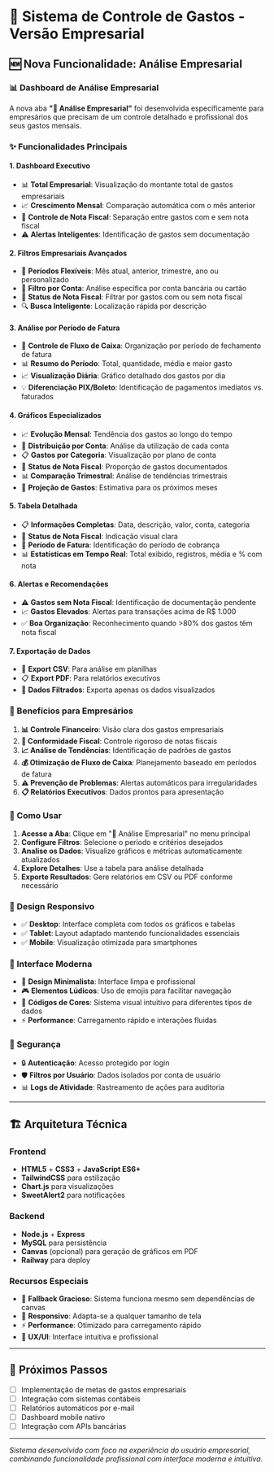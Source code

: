 # 💼 Sistema de Controle de Gastos - Versão Empresarial

## 🆕 Nova Funcionalidade: Análise Empresarial

### 📊 Dashboard de Análise Empresarial

A nova aba **"💼 Análise Empresarial"** foi desenvolvida especificamente para empresários que precisam de um controle detalhado e profissional dos seus gastos mensais.

### ✨ Funcionalidades Principais

#### 1. **Dashboard Executivo**
- 📊 **Total Empresarial**: Visualização do montante total de gastos empresariais
- 📈 **Crescimento Mensal**: Comparação automática com o mês anterior
- 🧾 **Controle de Nota Fiscal**: Separação entre gastos com e sem nota fiscal
- ⚠️ **Alertas Inteligentes**: Identificação de gastos sem documentação

#### 2. **Filtros Empresariais Avançados**
- 📅 **Períodos Flexíveis**: Mês atual, anterior, trimestre, ano ou personalizado
- 🏦 **Filtro por Conta**: Análise específica por conta bancária ou cartão
- 🧾 **Status de Nota Fiscal**: Filtrar por gastos com ou sem nota fiscal
- 🔍 **Busca Inteligente**: Localização rápida por descrição

#### 3. **Análise por Período de Fatura**
- 📅 **Controle de Fluxo de Caixa**: Organização por período de fechamento de fatura
- 📊 **Resumo do Período**: Total, quantidade, média e maior gasto
- 📈 **Visualização Diária**: Gráfico detalhado dos gastos por dia
- 💡 **Diferenciação PIX/Boleto**: Identificação de pagamentos imediatos vs. faturados

#### 4. **Gráficos Especializados**
- 📈 **Evolução Mensal**: Tendência dos gastos ao longo do tempo
- 🏦 **Distribuição por Conta**: Análise da utilização de cada conta
- 📋 **Gastos por Categoria**: Visualização por plano de conta
- 🧾 **Status de Nota Fiscal**: Proporção de gastos documentados
- 📊 **Comparação Trimestral**: Análise de tendências trimestrais
- 🎯 **Projeção de Gastos**: Estimativa para os próximos meses

#### 5. **Tabela Detalhada**
- 📋 **Informações Completas**: Data, descrição, valor, conta, categoria
- 🧾 **Status de Nota Fiscal**: Indicação visual clara
- 📅 **Período de Fatura**: Identificação do período de cobrança
- 📊 **Estatísticas em Tempo Real**: Total exibido, registros, média e % com nota

#### 6. **Alertas e Recomendações**
- ⚠️ **Gastos sem Nota Fiscal**: Identificação de documentação pendente
- 📈 **Gastos Elevados**: Alertas para transações acima de R$ 1.000
- ✅ **Boa Organização**: Reconhecimento quando >80% dos gastos têm nota fiscal

#### 7. **Exportação de Dados**
- 📄 **Export CSV**: Para análise em planilhas
- 📋 **Export PDF**: Para relatórios executivos
- 🔄 **Dados Filtrados**: Exporta apenas os dados visualizados

### 🎯 Benefícios para Empresários

1. **📊 Controle Financeiro**: Visão clara dos gastos empresariais
2. **🧾 Conformidade Fiscal**: Controle rigoroso de notas fiscais
3. **📈 Análise de Tendências**: Identificação de padrões de gastos
4. **💰 Otimização de Fluxo de Caixa**: Planejamento baseado em períodos de fatura
5. **⚠️ Prevenção de Problemas**: Alertas automáticos para irregularidades
6. **📋 Relatórios Executivos**: Dados prontos para apresentação

### 🔧 Como Usar

1. **Acesse a Aba**: Clique em "💼 Análise Empresarial" no menu principal
2. **Configure Filtros**: Selecione o período e critérios desejados
3. **Analise os Dados**: Visualize gráficos e métricas automaticamente atualizados
4. **Explore Detalhes**: Use a tabela para análise detalhada
5. **Exporte Resultados**: Gere relatórios em CSV ou PDF conforme necessário

### 📱 Design Responsivo

- ✅ **Desktop**: Interface completa com todos os gráficos e tabelas
- ✅ **Tablet**: Layout adaptado mantendo funcionalidades essenciais
- ✅ **Mobile**: Visualização otimizada para smartphones

### 🎨 Interface Moderna

- 🎯 **Design Minimalista**: Interface limpa e profissional
- 🎮 **Elementos Lúdicos**: Uso de emojis para facilitar navegação
- 🌈 **Códigos de Cores**: Sistema visual intuitivo para diferentes tipos de dados
- ⚡ **Performance**: Carregamento rápido e interações fluidas

### 🔐 Segurança

- 🔒 **Autenticação**: Acesso protegido por login
- 🛡️ **Filtros por Usuário**: Dados isolados por conta de usuário
- 📊 **Logs de Atividade**: Rastreamento de ações para auditoria

---

## 🏗️ Arquitetura Técnica

### Frontend
- **HTML5** + **CSS3** + **JavaScript ES6+**
- **TailwindCSS** para estilização
- **Chart.js** para visualizações
- **SweetAlert2** para notificações

### Backend
- **Node.js** + **Express**
- **MySQL** para persistência
- **Canvas** (opcional) para geração de gráficos em PDF
- **Railway** para deploy

### Recursos Especiais
- 🔄 **Fallback Gracioso**: Sistema funciona mesmo sem dependências de canvas
- 📱 **Responsivo**: Adapta-se a qualquer tamanho de tela
- ⚡ **Performance**: Otimizado para carregamento rápido
- 🎯 **UX/UI**: Interface intuitiva e profissional

---

## 🚀 Próximos Passos

- [ ] Implementação de metas de gastos empresariais
- [ ] Integração com sistemas contábeis
- [ ] Relatórios automáticos por e-mail
- [ ] Dashboard mobile nativo
- [ ] Integração com APIs bancárias

---

*Sistema desenvolvido com foco na experiência do usuário empresarial, combinando funcionalidade profissional com interface moderna e intuitiva.*
